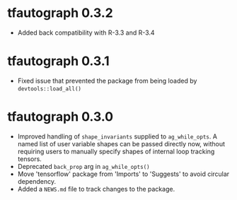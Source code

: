 # tfautograph 0.3.2

* Added back compatibility with R-3.3 and R-3.4

# tfautograph 0.3.1

* Fixed issue that prevented the package from being loaded by `devtools::load_all()`

# tfautograph 0.3.0

* Improved handling of `shape_invariants` supplied to `ag_while_opts`. A named list of user variable shapes can be passed directly now, without requiring users to manually specify shapes of internal loop tracking tensors.
* Deprecated `back_prop` arg in `ag_while_opts()`
* Move 'tensorflow' package from 'Imports' to 'Suggests' to avoid circular dependency.
* Added a `NEWS.md` file to track changes to the package.
